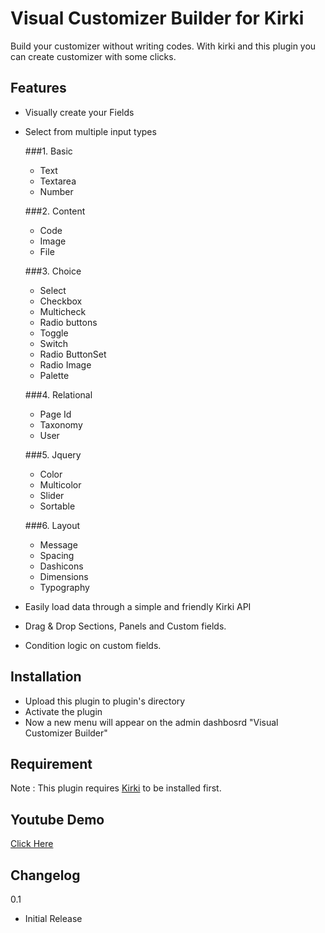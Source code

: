# Visual Customizer Builder for Kirki

Build your customizer without writing codes. With kirki and this plugin you can create customizer with some clicks.

## Features

* Visually create your Fields
* Select from multiple input types 

  ###1. Basic
    * Text
    * Textarea
    * Number
    
  ###2. Content
    * Code
    * Image
    * File
    
  ###3. Choice
    * Select
    * Checkbox
    * Multicheck
    * Radio buttons
    * Toggle
    * Switch
    * Radio ButtonSet
    * Radio Image
    * Palette
    
  ###4. Relational
    * Page Id
    * Taxonomy
    * User
    
  ###5. Jquery
    * Color
    * Multicolor
    * Slider
    * Sortable
    
  ###6. Layout
    * Message
    * Spacing
    * Dashicons
    * Dimensions
    * Typography
    
* Easily load data through a simple and friendly Kirki API

* Drag & Drop Sections, Panels and Custom fields.

* Condition logic on custom fields.

## Installation
* Upload this plugin to plugin's directory
* Activate the plugin
* Now a new menu will appear on the admin dashbosrd "Visual Customizer Builder"

## Requirement
Note : This plugin requires [Kirki](https://wordpress.org/plugins/kirki/) to be installed first.

## Youtube Demo
[Click Here](https://www.youtube.com/watch?v=HR79EnXFtg4)

## Changelog
0.1
* Initial Release
